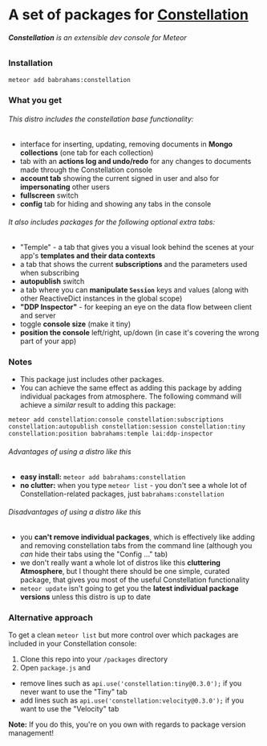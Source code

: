 # A set of packages for [Constellation](https://atmospherejs.com/constellation/console)
###### **Constellation** is an extensible dev console for Meteor

### Installation

`meteor add babrahams:constellation`

### What you get

###### This distro includes the constellation base functionality:

- interface for inserting, updating, removing documents in **Mongo collections** (one tab for each collection)
- tab with an **actions log and undo/redo** for any changes to documents made through the Constellation console
- **account tab** showing the current signed in user and also for **impersonating** other users
- **fullscreen** switch
- **config** tab for hiding and showing any tabs in the console

###### It also includes packages for the following optional extra tabs:

- "Temple" - a tab that gives you a visual look behind the scenes at your app's **templates and their data contexts**
- a tab that shows the current **subscriptions** and the parameters used when subscribing
- **autopublish** switch
- a tab where you can **manipulate `Session`** keys and values (along with other ReactiveDict instances in the global scope)
- **"DDP Inspector"** - for keeping an eye on the data flow between client and server
- toggle **console size** (make it tiny)
- **position the console** left/right, up/down (in case it's covering the wrong part of your app)

### Notes 

- This package just includes other packages.
- You can achieve the same effect as adding this package by adding individual packages from atmosphere. The following command will achieve a _similar_ result to adding this package:
```
meteor add constellation:console constellation:subscriptions constellation:autopublish constellation:session constellation:tiny constellation:position babrahams:temple lai:ddp-inspector
```

###### Advantages of using a distro like this

- **easy install:** `meteor add babrahams:constellation`
- **no clutter:** when you type `meteor list` - you don't see a whole lot of Constellation-related packages, just `babrahams:constellation`

###### Disadvantages of using a distro like this

- you **can't remove individual packages**, which is effectively like adding and removing constellation tabs from the command line (although you _can_ hide their tabs using the "Config ..." tab)
- we don't really want a whole lot of distros like this **cluttering Atmosphere**, but I thought there should be one simple, curated package, that gives you most of the useful Constellation functionality
- `meteor update` isn't going to get you the **latest individual package versions** unless this distro is up to date

### Alternative approach

To get a clean `meteor list` but more control over which packages are included in your Constellation console:

1. Clone this repo into your `/packages` directory
2. Open `package.js` and
  - remove lines such as `api.use('constellation:tiny@0.3.0');` if you never want to use the "Tiny" tab
  - add lines such as `api.use('constellation:velocity@0.3.0');` if you want to use the "Velocity" tab
  
**Note:** If you do this, you're on you own with regards to package version management!
